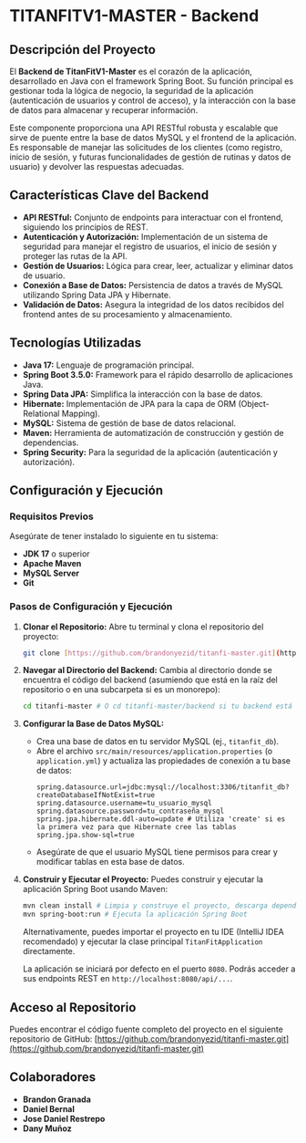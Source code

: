 # TITANFITV1-MASTER - Backend

## Descripción del Proyecto

El **Backend de TitanFitV1-Master** es el corazón de la aplicación, desarrollado en Java con el framework Spring Boot. Su función principal es gestionar toda la lógica de negocio, la seguridad de la aplicación (autenticación de usuarios y control de acceso), y la interacción con la base de datos para almacenar y recuperar información.

Este componente proporciona una API RESTful robusta y escalable que sirve de puente entre la base de datos MySQL y el frontend de la aplicación. Es responsable de manejar las solicitudes de los clientes (como registro, inicio de sesión, y futuras funcionalidades de gestión de rutinas y datos de usuario) y devolver las respuestas adecuadas.

## Características Clave del Backend

* **API RESTful:** Conjunto de endpoints para interactuar con el frontend, siguiendo los principios de REST.
* **Autenticación y Autorización:** Implementación de un sistema de seguridad para manejar el registro de usuarios, el inicio de sesión y proteger las rutas de la API.
* **Gestión de Usuarios:** Lógica para crear, leer, actualizar y eliminar datos de usuario.
* **Conexión a Base de Datos:** Persistencia de datos a través de MySQL utilizando Spring Data JPA y Hibernate.
* **Validación de Datos:** Asegura la integridad de los datos recibidos del frontend antes de su procesamiento y almacenamiento.

## Tecnologías Utilizadas

* **Java 17:** Lenguaje de programación principal.
* **Spring Boot 3.5.0:** Framework para el rápido desarrollo de aplicaciones Java.
* **Spring Data JPA:** Simplifica la interacción con la base de datos.
* **Hibernate:** Implementación de JPA para la capa de ORM (Object-Relational Mapping).
* **MySQL:** Sistema de gestión de base de datos relacional.
* **Maven:** Herramienta de automatización de construcción y gestión de dependencias.
* **Spring Security:** Para la seguridad de la aplicación (autenticación y autorización).

## Configuración y Ejecución

### Requisitos Previos

Asegúrate de tener instalado lo siguiente en tu sistema:

* **JDK 17** o superior
* **Apache Maven**
* **MySQL Server**
* **Git**

### Pasos de Configuración y Ejecución

1.  **Clonar el Repositorio:**
    Abre tu terminal y clona el repositorio del proyecto:
    ```bash
    git clone [https://github.com/brandonyezid/titanfi-master.git](https://github.com/brandonyezid/titanfi-master.git)
    ```
2.  **Navegar al Directorio del Backend:**
    Cambia al directorio donde se encuentra el código del backend (asumiendo que está en la raíz del repositorio o en una subcarpeta si es un monorepo):
    ```bash
    cd titanfi-master # O cd titanfi-master/backend si tu backend está en una subcarpeta 'backend'
    ```
3.  **Configurar la Base de Datos MySQL:**
    * Crea una base de datos en tu servidor MySQL (ej., `titanfit_db`).
    * Abre el archivo `src/main/resources/application.properties` (o `application.yml`) y actualiza las propiedades de conexión a tu base de datos:
        ```properties
        spring.datasource.url=jdbc:mysql://localhost:3306/titanfit_db?createDatabaseIfNotExist=true
        spring.datasource.username=tu_usuario_mysql
        spring.datasource.password=tu_contraseña_mysql
        spring.jpa.hibernate.ddl-auto=update # Utiliza 'create' si es la primera vez para que Hibernate cree las tablas
        spring.jpa.show-sql=true
        ```
    * Asegúrate de que el usuario MySQL tiene permisos para crear y modificar tablas en esta base de datos.
4.  **Construir y Ejecutar el Proyecto:**
    Puedes construir y ejecutar la aplicación Spring Boot usando Maven:
    ```bash
    mvn clean install # Limpia y construye el proyecto, descarga dependencias
    mvn spring-boot:run # Ejecuta la aplicación Spring Boot
    ```
    Alternativamente, puedes importar el proyecto en tu IDE (IntelliJ IDEA recomendado) y ejecutar la clase principal `TitanFitApplication` directamente.

    La aplicación se iniciará por defecto en el puerto `8080`. Podrás acceder a sus endpoints REST en `http://localhost:8080/api/...`.

## Acceso al Repositorio

Puedes encontrar el código fuente completo del proyecto en el siguiente repositorio de GitHub:
[https://github.com/brandonyezid/titanfi-master.git](https://github.com/brandonyezid/titanfi-master.git)

## Colaboradores

* **Brandon Granada**
* **Daniel Bernal**
* **Jose Daniel Restrepo**
* **Dany Muñoz**
